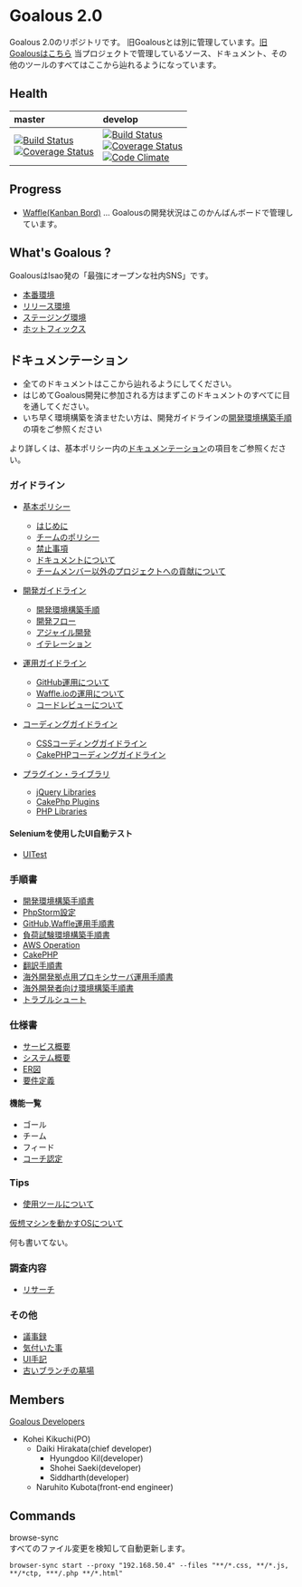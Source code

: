# Goalous 2.0
Goalous 2.0のリポジトリです。
旧Goalousとは別に管理しています。[旧Goalousはこちら](https://github.com/IsaoCorp/goalous)
当プロジェクトで管理しているソース、ドキュメント、その他のツールのすべてはここから辿れるようになっています。

## Health
|master|develop|
|:--|:--|
|[![Build Status](https://magnum.travis-ci.com/IsaoCorp/goalous2.svg?token=33yEbgmrzpwqFzcbu6xi&branch=master)](https://magnum.travis-ci.com/IsaoCorp/goalous2) <br> [![Coverage Status](https://coveralls.io/repos/IsaoCorp/goalous2/badge.svg?branch=master&service=github&t=1Y8INm)](https://coveralls.io/github/IsaoCorp/goalous2?branch=master)  |  [![Build Status](https://magnum.travis-ci.com/IsaoCorp/goalous2.svg?token=33yEbgmrzpwqFzcbu6xi&branch=develop)](https://magnum.travis-ci.com/IsaoCorp/goalous2) <br> [![Coverage Status](https://coveralls.io/repos/IsaoCorp/goalous2/badge.svg?branch=develop&service=github&t=1Y8INm)](https://coveralls.io/github/IsaoCorp/goalous2?branch=develop) <br> [![Code Climate](https://codeclimate.com/repos/53b685e0695680777500d34f/badges/cf08317ef617dba84379/gpa.svg)](https://codeclimate.com/repos/53b685e0695680777500d34f/feed)  |

## Progress
- [Waffle(Kanban Bord)](https://waffle.io/isaocorp/goalous2) ... Goalousの開発状況はこのかんばんボードで管理しています。

## What's Goalous ?
GoalousはIsao発の「最強にオープンな社内SNS」です。

- [本番環境](https://www.goalous.com)
- [リリース環境](https://isao.goalous.com)
- [ステージング環境](https://stg2.goalous.com)
- [ホットフィックス](https://hotfix2.goalous.com)

## ドキュメンテーション
- 全てのドキュメントはここから辿れるようにしてください。
- はじめてGoalous開発に参加される方はまずこのドキュメントのすべてに目を通してください。
- いち早く環境構築を済ませたい方は、開発ガイドラインの[開発環境構築手順](guideline_development.md#setup_stack)の項をご参照ください

より詳しくは、基本ポリシー内の[ドキュメンテーション](guideline_general.md#Documentation)の項目をご参照ください。

### ガイドライン

- [基本ポリシー](guidelines_general.md)
  - [はじめに](guidelines_general.md#intro)
  - [チームのポリシー](guidelines_general.md#team-policiy)
  - [禁止事項](guidelines_general.md#forbidden)
  - [ドキュメントについて](guidelines_general.md#documentation)
  - [チームメンバー以外のプロジェクトへの貢献について](guidelines_general.md#contributing)

- [開発ガイドライン](guidelines_development.md)
  - [開発環境構築手順](guidelines_development.md#setup_stack)
  - [開発フロー](guidelines_development.md#development_flow)
  - [アジャイル開発](guidelines_development.md#agile)
  - [イテレーション](guidelines_development.md#iteration)

- [運用ガイドライン](guidelines_operation.md)
  - [GitHub運用について](docs/guidelines/guidelines_operations.md#github)
  - [Waffle.ioの運用について](docs/guidelines/guidelines_operations.md#waffleio)
  - [コードレビューについて](docs/guidelines/guidelines_operations.md#review)

- [コーディングガイドライン](guidelines_coding.md)
  - [CSSコーディングガイドライン](docs/guidelines/guidelines_coding.md#css)
  - [CakePHPコーディングガイドライン](docs/guidelines/guidelines_coding.md#cakephp)

- [プラグイン・ライブラリ](guidelines_plugins_libraries.md)
  - [jQuery Libraries](docs/guidelines/guidelines_plugins_libraries.md#jquery-libs)
  - [CakePhp Plugins](docs/guidelines/guidelines_plugins_libraries.md#cakephp-plugins)
  - [PHP Libraries](docs/guidelines/guidelines_plugins_libraries.md#php-plugins)

#### Seleniumを使用したUI自動テスト
- [UITest](docs/guidelines/UITest.md)

### 手順書
- [開発環境構築手順書](docs/process_docs/LocalDevEnv.md)
- [PhpStorm設定](docs/process_docs/PhpStormSetting.md)
- [GitHub,Waffle運用手順書](docs/process_docs/OperationGitHubAndWaffle.md)
- [負荷試験環境構築手順書](docs/process_docs/StressTest.md)
- [AWS Operation](docs/process_docs/OperationForAWS.md)
- [CakePHP](docs/process_docs/OperationForCakePHP.md)
- [翻訳手順書](docs/process_docs/Translation.md)
- [海外開発拠点用プロキシサーバ運用手順書](docs/process_docs/OperationForDevProxy.md)
- [海外開発者向け環境構築手順書](docs/process_docs/BuildDevEnvForForeigner.md)
- [トラブルシュート](docs/process_docs/TroubleShooting.md)

### 仕様書
- [サービス概要](docs/design_specifications/GoalousOverview.md)
- [システム概要](docs/design_specifications/SystemOverview.md)
- [ER図](docs/design_specifications/ERD.md)
- [要件定義](http://bit.ly/1TnQZfX)

#### 機能一覧
- ゴール
- チーム
- フィード
- [コーチ認定](docs/design_specifications/features/CoachApproval.md)

### Tips

- [使用ツールについて](guidelines_tools.md)

<!--
- [開発支援ツール](docs/others/SupportDevTools.md)
- [GitHub](docs/tips/GitHub.md)
- [Git](docs/tips/Git.md)
- [PhpStorm](docs/tips/PhpStorm.md)
- [Travis](docs/tips/Travis.md)
- [Mixpanel](docs/others/Mixpanel.md)

 -->

[仮想マシンを動かすOSについて](guidelines_os.md)

何も書いてない。

<!--
- [Mac](docs/tips/Mac.md)
- [Windows](docs/tips/Windows.md)
 -->



### 調査内容

- [リサーチ](guidelines_research.md)

<!--
- [SQL](docs/investigations/SQL.md)
 -->

### その他
- [議事録](docs/others/Minutes.md)
- [気付いた事](docs/others/Suggestions.md)
- [UI手記](docs/others/MemoForUI.md)
- [古いブランチの墓場](docs/others/BornyardOfOldBranch.md)

## Members
[Goalous Developers](https://github.com/orgs/IsaoCorp/teams/goalous_developers)

* Kohei Kikuchi(PO)
  * Daiki Hirakata(chief developer)
    * Hyungdoo Kil(developer)
    * Shohei Saeki(developer)
    * Siddharth(developer)
  * Naruhito Kubota(front-end engineer)

 <!-- - [体制図](docs/others/ProjectOrganizationDiagram.md) -->


## Commands
browse-sync  
すべてのファイル変更を検知して自動更新します。

```
browser-sync start --proxy "192.168.50.4" --files "**/*.css, **/*.js, **/*ctp, ***/.php **/*.html"
```
